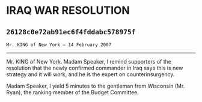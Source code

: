 # IRAQ WAR RESOLUTION
## `26128c0e72ab91ec6f4fddabc578975f`
`Mr. KING of New York — 14 February 2007`

---


Mr. KING of New York. Madam Speaker, I remind supporters of the 
resolution that the newly confirmed commander in Iraq says this is new 
strategy and it will work, and he is the expert on counterinsurgency.

Madam Speaker, I yield 5 minutes to the gentleman from Wisconsin (Mr. 
Ryan), the ranking member of the Budget Committee.